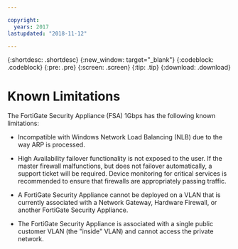 ```yaml
---

copyright:
  years: 2017
lastupdated: "2018-11-12"

---
```


{:shortdesc: .shortdesc}
{:new_window: target="_blank"}
{:codeblock: .codeblock}
{:pre: .pre}
{:screen: .screen}
{:tip: .tip}
{:download: .download}

# Known Limitations
The FortiGate Security Appliance (FSA) 1Gbps has the following known limitations:

* Incompatible with Windows Network Load Balancing (NLB) due to the way ARP is processed.

* High Availability failover functionality is not exposed to the user. If the master firewall malfunctions, but does not failover automatically, a support ticket will be required. Device monitoring for critical services is recommended to ensure that firewalls are appropriately passing traffic.

* A FortiGate Security Appliance cannot be deployed on a VLAN that is currently associated with a Network Gateway, Hardware Firewall, or another FortiGate Security Appliance.

* The FortiGate Security Appliance is associated with a single public customer VLAN (the "inside" VLAN) and cannot access the private network.
